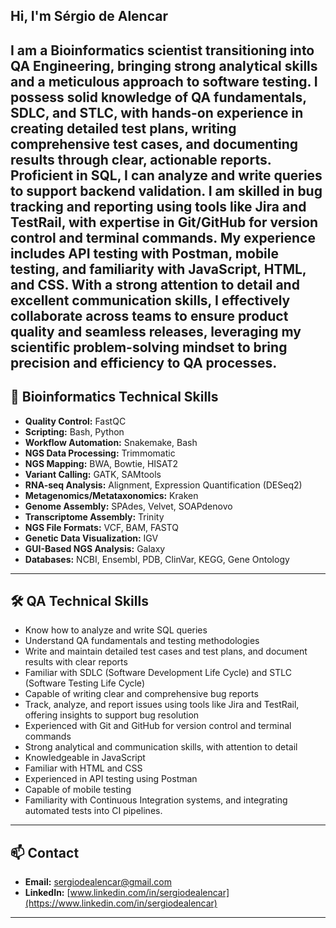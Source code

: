 
## Hi, I'm Sérgio de Alencar

I am a Bioinformatics scientist transitioning into QA Engineering, bringing strong analytical skills and a meticulous approach to software testing. I possess solid knowledge of QA fundamentals, SDLC, and STLC, with hands-on experience in creating detailed test plans, writing comprehensive test cases, and documenting results through clear, actionable reports. Proficient in SQL, I can analyze and write queries to support backend validation. I am skilled in bug tracking and reporting using tools like Jira and TestRail, with expertise in Git/GitHub for version control and terminal commands. My experience includes API testing with Postman, mobile testing, and familiarity with JavaScript, HTML, and CSS. With a strong attention to detail and excellent communication skills, I effectively collaborate across teams to ensure product quality and seamless releases, leveraging my scientific problem-solving mindset to bring precision and efficiency to QA processes.
---

## 🧬 Bioinformatics Technical Skills
- **Quality Control:** FastQC  
- **Scripting:** Bash, Python  
- **Workflow Automation:** Snakemake, Bash  
- **NGS Data Processing:** Trimmomatic  
- **NGS Mapping:** BWA, Bowtie, HISAT2  
- **Variant Calling:** GATK, SAMtools  
- **RNA-seq Analysis:** Alignment, Expression Quantification (DESeq2)  
- **Metagenomics/Metataxonomics:** Kraken  
- **Genome Assembly:** SPAdes, Velvet, SOAPdenovo  
- **Transcriptome Assembly:** Trinity  
- **NGS File Formats:** VCF, BAM, FASTQ  
- **Genetic Data Visualization:** IGV  
- **GUI-Based NGS Analysis:** Galaxy  
- **Databases:** NCBI, Ensembl, PDB, ClinVar, KEGG, Gene Ontology  

---

## 🛠️ QA Technical Skills
- Know how to analyze and write SQL queries
- Understand QA fundamentals and testing methodologies
- Write and maintain detailed test cases and test plans, and document results with clear reports
- Familiar with SDLC (Software Development Life Cycle) and STLC (Software Testing Life Cycle)
- Capable of writing clear and comprehensive bug reports
- Track, analyze, and report issues using tools like Jira and TestRail, offering insights to support bug resolution
- Experienced with Git and GitHub for version control and terminal commands
- Strong analytical and communication skills, with attention to detail
- Knowledgeable in JavaScript
- Familiar with HTML and CSS
- Experienced in API testing using Postman
- Capable of mobile testing
- Familiarity with Continuous Integration systems, and integrating automated tests into CI pipelines.

---

## 📫 Contact
- **Email:** sergiodealencar@gmail.com 
- **LinkedIn:** [www.linkedin.com/in/sergiodealencar](https://www.linkedin.com/in/sergiodealencar)  

---

